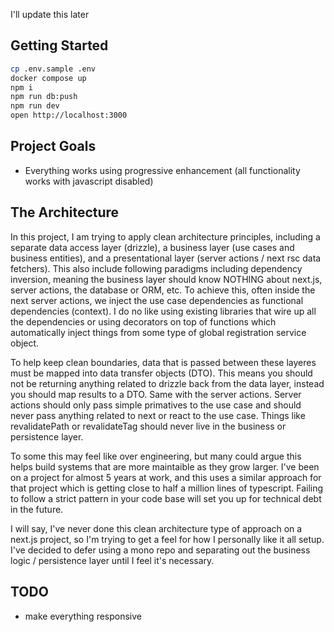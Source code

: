 I'll update this later

## Getting Started

```bash
cp .env.sample .env
docker compose up
npm i
npm run db:push
npm run dev
open http://localhost:3000
```

## Project Goals

- Everything works using progressive enhancement (all functionality works with javascript disabled)

## The Architecture

In this project, I am trying to apply clean architecture principles, including a separate data access layer (drizzle), a business layer (use cases and business entities), and a presentational layer (server actions / next rsc data fetchers). This also include following paradigms including dependency inversion, meaning the business layer should know NOTHING about next.js, server actions, the database or ORM, etc. To achieve this, often inside the next server actions, we inject the use case dependencies as functional dependencies (context). I do no like using existing libraries that wire up all the dependencies or using decorators on top of functions which automatically inject things from some type of global registration service object.

To help keep clean boundaries, data that is passed between these layeres must be mapped into data transfer objects (DTO). This means you should not be returning anything related to drizzle back from the data layer, instead you should map results to a DTO. Same with the server actions. Server actions should only pass simple primatives to the use case and should never pass anything related to next or react to the use case. Things like revalidatePath or revalidateTag should never live in the business or persistence layer.

To some this may feel like over engineering, but many could argue this helps build systems that are more maintaible as they grow larger. I've been on a project for almost 5 years at work, and this uses a similar approach for that project which is getting close to half a million lines of typescript. Failing to follow a strict pattern in your code base will set you up for technical debt in the future.

I will say, I've never done this clean architecture type of approach on a next.js project, so I'm trying to get a feel for how I personally like it all setup. I've decided to defer using a mono repo and separating out the business logic / persistence layer until I feel it's necessary.

## TODO

- make everything responsive
